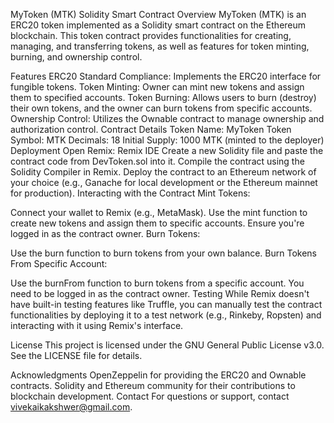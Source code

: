 MyToken (MTK) Solidity Smart Contract
Overview
MyToken (MTK) is an ERC20 token implemented as a Solidity smart contract on the Ethereum blockchain. This token contract provides functionalities for creating, managing, and transferring tokens, as well as features for token minting, burning, and ownership control.

Features
ERC20 Standard Compliance: Implements the ERC20 interface for fungible tokens.
Token Minting: Owner can mint new tokens and assign them to specified accounts.
Token Burning: Allows users to burn (destroy) their own tokens, and the owner can burn tokens from specific accounts.
Ownership Control: Utilizes the Ownable contract to manage ownership and authorization control.
Contract Details
Token Name: MyToken
Token Symbol: MTK
Decimals: 18
Initial Supply: 1000 MTK (minted to the deployer)
Deployment
Open Remix: Remix IDE
Create a new Solidity file and paste the contract code from DevToken.sol into it.
Compile the contract using the Solidity Compiler in Remix.
Deploy the contract to an Ethereum network of your choice (e.g., Ganache for local development or the Ethereum mainnet for production).
Interacting with the Contract
Mint Tokens:

Connect your wallet to Remix (e.g., MetaMask).
Use the mint function to create new tokens and assign them to specific accounts. Ensure you're logged in as the contract owner.
Burn Tokens:

Use the burn function to burn tokens from your own balance.
Burn Tokens From Specific Account:

Use the burnFrom function to burn tokens from a specific account. You need to be logged in as the contract owner.
Testing
While Remix doesn't have built-in testing features like Truffle, you can manually test the contract functionalities by deploying it to a test network (e.g., Rinkeby, Ropsten) and interacting with it using Remix's interface.

License
This project is licensed under the GNU General Public License v3.0. See the LICENSE file for details.

Acknowledgments
OpenZeppelin for providing the ERC20 and Ownable contracts.
Solidity and Ethereum community for their contributions to blockchain development.
Contact
For questions or support, contact vivekaikakshwer@gmail.com.

